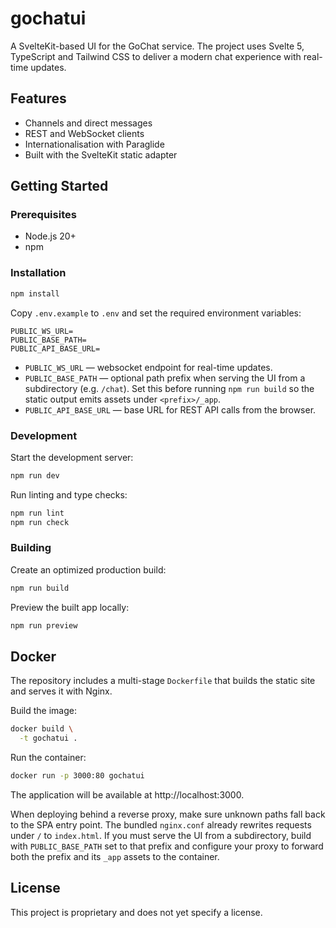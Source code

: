 # gochatui

A SvelteKit-based UI for the GoChat service. The project uses Svelte 5, TypeScript and Tailwind CSS to deliver a modern chat experience with real-time updates.

## Features

- Channels and direct messages
- REST and WebSocket clients
- Internationalisation with Paraglide
- Built with the SvelteKit static adapter

## Getting Started

### Prerequisites

- Node.js 20+
- npm

### Installation

```bash
npm install
```

Copy `.env.example` to `.env` and set the required environment variables:

```env
PUBLIC_WS_URL=
PUBLIC_BASE_PATH=
PUBLIC_API_BASE_URL=
```

- `PUBLIC_WS_URL` — websocket endpoint for real-time updates.
- `PUBLIC_BASE_PATH` — optional path prefix when serving the UI from a subdirectory (e.g. `/chat`). Set this before running `npm run build` so the static output emits assets under `<prefix>/_app`.
- `PUBLIC_API_BASE_URL` — base URL for REST API calls from the browser.

### Development

Start the development server:

```bash
npm run dev
```

Run linting and type checks:

```bash
npm run lint
npm run check
```

### Building

Create an optimized production build:

```bash
npm run build
```

Preview the built app locally:

```bash
npm run preview
```

## Docker

The repository includes a multi-stage `Dockerfile` that builds the static site and serves it with Nginx.

Build the image:

```bash
docker build \
  -t gochatui .
```

Run the container:

```bash
docker run -p 3000:80 gochatui
```

The application will be available at http://localhost:3000.

When deploying behind a reverse proxy, make sure unknown paths fall back to the SPA entry point. The bundled `nginx.conf` already rewrites requests under `/` to `index.html`. If you must serve the UI from a subdirectory, build with `PUBLIC_BASE_PATH` set to that prefix and configure your proxy to forward both the prefix and its `_app` assets to the container.

## License

This project is proprietary and does not yet specify a license.
